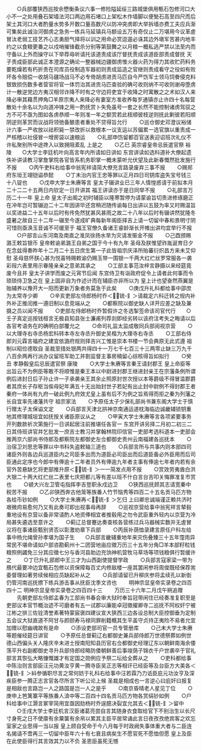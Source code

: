 <!-- { "loadSidebar": true } -->
　　○兵部覆狭西巡按余懋衡条议六事一修险隘延绥三路城堡俱用甎石包修河口大小不一之处用叠石架墙法河口两边用石堵口上架松木作墙脚以便甃石高至四尺而后架土其河口大者酌量水势多开数口量高数尺以防冲突虏即大举拆墙亦费工夫应兵渐可集矣此诚治河御虏之急务一练兵马延镇兵马额设五万有奇仅止二万堪用今议革虗冒汰老弱工技艺齐心志勇胆气择将以训之用命必赏逗遛必诛其边外墩军苦甚内地丰约之以食粮更番之以戍哨摧锋截杀分别等第鼓舞之以月粮一概私逃严禁以法至内而守备以上外而操守以下举荐毋听请托该道责成该厅督抚责成该道臣部责成督抚  天子责成臣部此诚正本澄源之确论一整器械边疆御虏惟火器火药为得力其收贮药料务要乾燥若有朽折责在司库员役制造军器初则责成监造之官继则责成看守之役如有败坏各令赔偿一收胡马疆场战马不必专倚胡虏进贡马匹自今严饬军士领马饲餋侵克料银致损伤数多者营官将官一体罚治其进贡马匹查验的确可收则纳不可收则谢毋堕虏计一散逆党边方夷汉相邻诈降不时有之守边将吏宜于收降之时寓散之之术如汉人来降必审其藉贯押角□羊原宗夷人来降必有妻室方准收养每岁通镇亦止许四十名每营散处十余名以为向道冲锋之用一酌抚赏卜失免虽号一套之长然不能控制诸虏驾驭之方不可不亟为图如各虏恭顺一年则准一年之额赏若此枝顺彼枝逆则抚此剿彼若阳顺阴逆则革赏而议战将领弛备酿患者重处不贷得旨允行
　　○巡仓御史邓澄议裕储计六事一严收放以祛积毙一禁改折以救根本一议支运以苏偏累一选官旗以重责成一严核稽以社侵冒一增房袋以速粮运
　　○礼部申饬留都百官送表迎诏班次礼仪不许私聚别所中途搀入以致拥阻紊乱  上是之
　　○乙巳  英宗睿皇帝忌辰遣官祭  裕陵　　○大学士李廷机叶向高言年内所请如日讲如  东宫讲读如选科道补大僚起遗佚补讲读教习掌詹掌院各官皆系机务职掌一概未蒙听允伏望及此新春慨然批发施行不报
　　○丙午吏科右给事中翁宪祥请简大僚充言路录废弃三事不报
　　○赐郑府东垣王翊铠谥恭懿
　　○丁未治内官王忠等罪以正月四日司钥库盗失宝号钱三十八锭也
　　○戊申大学士朱赓等言  皇太子辍讲业已三年人情惶惑请于前拟本月二十二二十五两日内钦定一日开讲其  福王讲读亦于是日同举不报
　　○礼部言万历二十一年  皇上命  皇太子出阁之初时辅臣以隆寒暂停为请蒙谕旨切责进修琢磨正在冲年岂可暂辍迨二十二年因讲毕还宫稍迟随传谕每日出讲以五鼓为率又时赐温旨以奖进益二十五年以后时有传免然犹甚风甚雨之故二十八年以后时有辍讲然犹隆冬盛暑之故自三十二年一辍至今遂成旷典每新年阁臣择吉上请一切留中春和景明寸阴可惜则亟涣玉音诚不可缓至于  福王官僚久备诸王睿龄渐长开帷出讲均宜举行不报
　　○户部言山东河南及南直之淮凤徐扬水旱为灾请发赈金不报
　　○己酉颁赐  潞王敕旨银币  皇帝敕谕弟潞王自弟之国于今十有九年  圣母及朕惟望祚胤诞育日夕在念兹得奏昨年十二月二十五日庶生第一子此皆祖宗庆泽所贻蕃衍炽昌方来未艾仰慰  圣母慈怀朕心甚为悦喜特赐敕谕仍赐玉带一围银一千两大红纻丝罗常服各一袭彩叚六表里用示眷隆亲亲之意弟其承之
　　○工部主事范汝梓言静摄以来经筵竟废今且并  皇太子讲学而废之元宵节后闻  东宫侍卫有诣政府促令上请者此何事而令琐琐侍卫急之在  皇上固非自为作述计而在辅臣亦非所以为  皇上计也望奋然燕翼是贻辅养以豫开大一阳而更新万象者务莫急于此矣
　　○庚戊升礼科都给事中邵庶为太常寺少卿
　　○辛亥吏部左侍郎杨时乔＜锍-釒＞请裁定六科迁转之规内补外补正推闰推一遵旧制以息竞端从之
　　○都察院以御史缺人详开应差之缺及兼摄之员以闻不报
　　○吏部左侍郎杨时乔暂假许之冬选掣签命该司官代行　　○壬子真定巡按钱桓言无极县知县张士濂甫列荐剡即经劣转以该府注考失之晦请以后各官考语务在的确明白部覆允之
　　○命司礼监太监成敬同兵部阅视京营
　　○以大理寺右寺丞杨宏科转本寺左寺丞升御史吴楷为大理寺右寺丞
　　○工部右侍郎刘元霖言福府之建宜依潞府规则择吉兴工惟是崇本书楼一节会典原无此式遵  祖制以昭俭德取自  圣裁至措处银两共得四十一万七千七百三十三两零止缺三万九千八百余两再行派办议留班军助工并劄监督主事房楠留心综核得旨如拟行
　　○癸丑  孝静毅皇后忌辰遣官祭  康陵
　　○大学士朱赓等言秦王请封郡王  皇上命臣等出旨云不为例臣等敢不将顺惟是秦王本以中尉进封郡王继进封亲王在宗藩条例所谓例后进封日后子孙止许一子承袭亲王其余止照原封世次授以本等爵级不得冒滥郡爵者其庶长子存枢当俟母妃年满五十无出始封世子若妃有出止封中尉例不得封郡王者秦府一体尚有九府一破此例九府效尤皇上虽有后不为例之旨焉得而拒之秦为列藩之长自宜率先诸藩共守  祖宗家法
　　○予原任太子少保礼部尚书兼东阁大学士于慎行赠太子太保谥文定
　　○兵部言天津北拱神京南通运道枕海临边诚畿辅锁钥重地其修理城垣宜如抚按关诸臣原议从之
　　○甲寅大学士朱赓等言各项紧要事务开列数款祈次第施行一日讲起居注前推堪任各官一  东宫开讲另择二月初二初三二日其侍班讲官并乞批发一庶吉士教习并掌翰林院印信官一吏部考选科道本一吏部会推两京六部尚书侍郎及都察院左都御史左佥都御史贵州云南福建各巡抚本
　　○治宿卫刘思忠等罪以中书科失盗敕轴三道也
　　○兵部言所与共事内则本部四司诸臣外则各边兵巡道臣内之司臣多出而为道臣必司臣出而后道臣备必外臣用而后司臣通此定序也今郎中有俸逾十二年者员外有俸逾九年者主事有俸逾七年者内若有余官外苦悬缺乞将吏部推升原＜锍-釒＞一一简发点用不报
　　○赏效劳夷酋白洪大银二十两大红纻丝二表里七庆把都儿等有差以班不什白言台吉叩关悔罪准复市赏也
　　○禠大兴左卫管屯指挥李吉登职永戍边卫　　○狭西巡抚顾其志请宽秦中税苦不报
　　○乙卯狭西奔古他笼等族番人竹节恼秀等四百二十五名贡马匹方物各给币钞如例
　　○大学士朱赓再＜锍-釒＞乞归  上曰卿忠诚端谨正赖共济时艰微疴易愈何乃又有此奏可即出视事毋再辞
　　○巡视京营给事中翁宪祥言辇毂重地设有京营以备非常请酌人地资俸相宜者推毂用之勿令武臣重外轻内以京营为冷局甚失遴选至意许之
　　○蓟辽总督蹇达奏查核各营练过兵马器械实数并无虗冒议将在事诸臣甄别贤否以彰激劝章下兵部
　　○丙辰补荫恤录建言原任户科左给事中杨允绳曾孙孝堪为国子生　　○兵部言畿辅重地年来灾伤叠臻三十五年霪雨异常民不堪命请如户部咨勘蓟州十二团营地亩应徵万历三十五年分角□羊本部籽粒钱粮照例蠲免三分其应徵七分与香河县助边充饷神机营牧马草场等项钱粮俱行暂缓许之
　　○丁巳升礼部郎中王三才为山西副使提督学政
　　○兵部言寇家梁一带为鴈代最要冲边宜甎石包修以资保障每百丈内修敌楼一座其罢闲参将周俊既经保荐耑委督理如著劳续候相应员缺起补从之
　　○兵部请留已升柳庆参将孟续孔以新衘仍管河南巡抚摽下练兵游击事从抚臣沈季文咨也
　　明神宗显皇帝实录卷之四百四十二
明神宗显皇帝实录卷之四百四十三
　　万历三十六年二月戊午朔追赠
　　先朝吏部左侍郎孟春为工部尚书春会审大狱时奉旨冠带闲住已经奏准复职至是吏部议本官节概治迹不可磨者有五一试郡以廉能卓冠徵擢卿寺二巡抚不阿权奸宁被江彬之排三佐铨清誉素著特蒙宸褒四建议宣大狭西三边各设总制大臣控御垂为定制五会议大狱直道不阿甘与颜颐寿马禄同罪削籍概其生平盖守贞持正夷险不易者允宜加赠以慰幽魂故有是命
　　○添设吏部司官一员专管册库
　　○己未大学士朱赓等题催经筵日讲官
　　○予原任总督蓟辽右都御史兼兵部侍郎万世德祭葬如例世德山西偏头关人隆庆辛未进士授南阳知县历官右佥都御史经理辽东以朝鲜南海余倭荡平升右副都御史寻升兵部侍郎经略防倭朝鲜善后事竣荫子锦衣千户世袭卒于官礼部言其恢弘大略慷慨雄才有定国之勋例应予祭二坛给全葬从之
　　○吏科都给事中陈治则言部臣汪元功黄汝亨黄一腾寺臣吴正志等相讦已经臣等及台臣方大美各＜锍-釒＞紏参循职尽言之常何妨于礼科右给事中汪若霖乃力诋臣庇元功汝亨及深疾臣参一腾正志言官各尽所言下听公论上候  圣裁是相成也一言逆心曰庇奸曰报复是相敌也言路岂一人之路国是岂一人之是乎
　　○南京昏晴老人星见丁位
　　○庚申上笆篱寨平等族番人渰中等二百四十四名贡马匹方物各赏绢钞如例
　　○户科给事中江灏言冢宰简用宜亟因劾杨时乔逞臆决裂宜允其去＜锍-釒＞留中
　　○壬戌大学士李廷机言汉臣诸葛亮尝自言其随身衣食取给官下不别治生以长尺寸身死之日不使廪有余粟箧有余帛以累其主臣平居常诵此言日夜孜孜绝宾客之欢忘室家之业思得一当以报  皇上顾自受命于今八月每于时政阙失事体重大者与二臣连名揭请不啻再三一切留中臣年六十有七衰且病矣生不愿官死不愿恤但愿  皇上及臣在此使臣得行其言效其力以不负  圣恩臣虽死无憾
